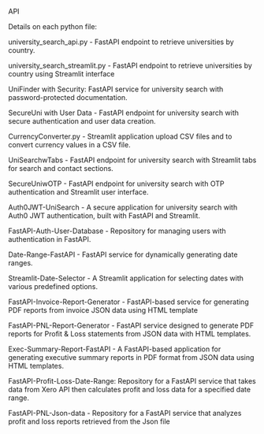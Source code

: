 API

Details on each python file:

university_search_api.py - FastAPI endpoint to retrieve universities by country.

university_search_streamlit.py - FastAPI endpoint to retrieve universities by country using Streamlit interface

UniFinder with Security: FastAPI service for university search with password-protected documentation.

SecureUni with User Data - FastAPI endpoint for university search with secure authentication and user data creation.

CurrencyConverter.py - Streamlit application upload CSV files and to convert currency values in a CSV file.

UniSearchwTabs - FastAPI endpoint for university search with Streamlit tabs for search and contact sections.

SecureUniwOTP -  FastAPI endpoint for university search with OTP authentication and Streamlit user interface.

Auth0JWT-UniSearch - A secure application for university search with Auth0 JWT authentication, built with FastAPI and Streamlit.

FastAPI-Auth-User-Database - Repository for managing users with authentication in FastAPI.

Date-Range-FastAPI -  FastAPI service for dynamically generating date ranges.

Streamlit-Date-Selector -  A Streamlit application for selecting dates with various predefined options.

FastAPI-Invoice-Report-Generator -  FastAPI-based service for generating PDF reports from invoice JSON data using HTML template

FastAPI-PNL-Report-Generator - FastAPI service designed to generate PDF reports for Profit & Loss statements from JSON data with HTML templates.

Exec-Summary-Report-FastAPI - A FastAPI-based application for generating executive summary reports in PDF format from JSON data using HTML templates.

FastAPI-Profit-Loss-Date-Range: Repository for a FastAPI service that takes data from Xero API then calculates profit and loss data for a specified date range.

FastAPI-PNL-Json-data - Repository for a FastAPI service that analyzes profit and loss reports retrieved from the Json file
